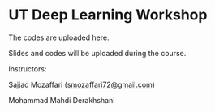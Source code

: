# UT Deep Learning Workshop
The codes are uploaded here.

Slides and codes will be uploaded during the course.

Instructors:

Sajjad Mozaffari (smozaffari72@gmail.com)

Mohammad Mahdi Derakhshani
